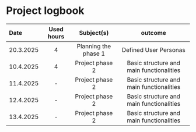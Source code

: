 # Project logbook

| Date  | Used hours | Subject(s) |  outcome |
| :---  |     :---:      |     :---:      |     :---:      |
| 20.3.2025 | 4 | Planning the phase 1  | Defined User Personas  |
| 10.4.2025 | 4 | Project phase 2 | Basic structure and main functionalities  |
| 11.4.2025 | - | Project phase 2 | Basic structure and main functionalities  |
| 12.4.2025 | - | Project phase 2 | Basic structure and main functionalities  |
| 13.4.2025 | - | Project phase 2 | Basic structure and main functionalities  |
